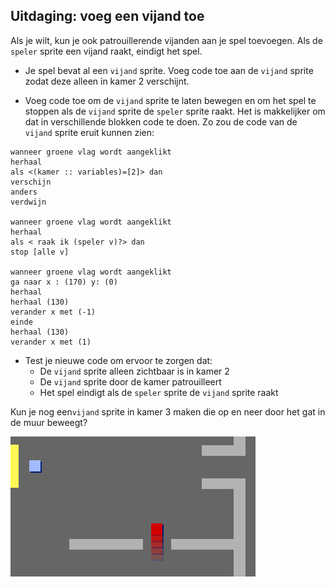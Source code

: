 ## Uitdaging: voeg een vijand toe

Als je wilt, kun je ook patrouillerende vijanden aan je spel toevoegen. Als de `speler` sprite een vijand raakt, eindigt het spel.

+ Je spel bevat al een `vijand` sprite. Voeg code toe aan de `vijand` sprite zodat deze alleen in kamer 2 verschijnt.

+ Voeg code toe om de `vijand` sprite te laten bewegen en om het spel te stoppen als de `vijand` sprite de `speler` sprite raakt. Het is makkelijker om dat in verschillende blokken code te doen. Zo zou de code van de `vijand` sprite eruit kunnen zien:

```blocks3
wanneer groene vlag wordt aangeklikt
herhaal
als <(kamer :: variables)=[2]> dan
verschijn
anders
verdwijn

wanneer groene vlag wordt aangeklikt
herhaal
als < raak ik (speler v)?> dan
stop [alle v]

wanneer groene vlag wordt aangeklikt
ga naar x : (170) y: (0)
herhaal
herhaal (130)
verander x met (-1)
einde
herhaal (130)
verander x met (1)
```

+ Test je nieuwe code om ervoor te zorgen dat: 
    + De `vijand` sprite alleen zichtbaar is in kamer 2
    + De `vijand` sprite door de kamer patrouilleert
    + Het spel eindigt als de `speler` sprite de `vijand` sprite raakt

Kun je nog een`vijand` sprite in kamer 3 maken die op en neer door het gat in de muur beweegt?

![screenshot](images/world-enemy2.png)